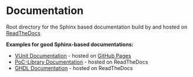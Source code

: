 # Documentation

Root directory for the Sphinx based documentation build by and hosted on [ReadTheDocs](https://readthedocs.org/)

**Examples for good Sphinx-based documentations:**
 - [VUnit Documentation](https://vunit.github.io/) - hosted on [GitHub Pages](https://pages.github.com/)
 - [PoC-Library Documentation](http://poc-library.readthedocs.io/) - hosted on ReadTheDocs
 - [GHDL Documentation](http://ghdl.readthedocs.io/) - hosted on ReadTheDocs


